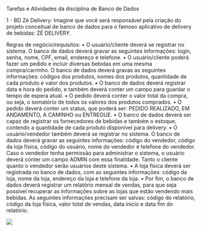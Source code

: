 Tarefas e Atividades 
da disciplina de Banco de Dados

1 - BD Zé Delivery: 
Imagine que você será responsável pela criação do projeto conceitual de banco de dados para
o famoso aplicativo de delivery de bebidas: ZÉ DELIVERY.

  Regras de negócio/requisitos:
• O usuário/cliente deverá se registrar no sistema. O banco de dados deverá gravar as
seguintes informações: login, senha, nome, CPF, email, endereço e telefone.
• O usuário/cliente poderá fazer um pedido e incluir diversas bebidas em uma mesma
compra/carrinho. O banco de dados deverá gravas as seguintes informações: códigos
dos produtos, nomes dos produtos, quantidade de cada produto e valor dos produtos.
• O banco de dados deverá registrar data e hora do pedido, e também deverá conter um
campo para guardar o tempo de espera atual.
• O pedido deverá conter o valor total da compra, ou seja, o somatório de todos os
valores dos produtos comprados.
• O pedido deverá conter um status, que poderá ser: PEDIDO REALIZADO, EM
ANDAMENTO, A CAMINHO ou ENTREGUE.
• O banco de dados deverá ser capaz de registrar os fornecedores de bebidas e também
o estoque, contendo a quantidade de cada produto disponível para delivery.
• O usuário/vendedor também deverá se registrar no sistema. O banco de dados deverá
gravar as seguintes informações: código do vendedor, código da loja física, código do
usuário, nome do vendedor e telefone do vendedor. Caso o vendedor tenha permissão
para administrar o sistema, o usuário deverá conter um campo ADMIN com essa
finalidade. Tanto o cliente quanto o vendedor serão usuários deste sistema.
• A loja física deverá ser registrada no banco de dados, com as seguintes informações:
código da loja, nome da loja, endereço da loja e telefone da loja.
• Por fim, o banco de dados deverá registrar um relatório mensal de vendas, para que
seja possível recuperar as informações sobre as lojas que estão vendendo mais bebidas.
As seguintes informações precisam ser salvas: código do relatório, código da loja física,
valor total de vendas, data início e data fim do relatório.

<img src="https://"/>

